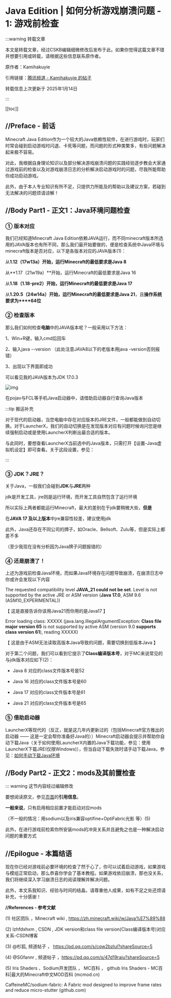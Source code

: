 # Java Edition | 如何分析游戏崩溃问题 - 1: 游戏前检查

:::warning 转载文章

本文是转载文章，经过CSKB编辑细微修改后发布于此。如果你觉得这篇文章不错并想要引用或转载，请根据这些信息联系原作者。

原作者：Kamihakuyie

引用链接：[腾讯频道 - Kamihakuyie 的帖子](https://qun.qq.com/qqweb/qunpro/share?_wv=3&_wwv=128&appChannel=share&inviteCode=2muCpb408BT&contentID=dwOtCX&businessType=2&jumpsource=shorturl)



转载信息上次更新于 2025年1月14日

:::

[[toc]]

## **//Preface  -  前话**

 

Minecraft Java Edition作为一个较大的Java依赖性软件，在进行游戏时，玩家们时常会碰到启动游戏时闪退、卡死等问题，而问题的形式种类繁多，有些问题解决起来极不容易。

 

对此，我根据自身理论知识以及部分解决游戏崩溃问题的实践经验逐步教会大家通过游戏前的检查以及对游戏崩溃日志的分析解决启动游戏时的问题，尽我所能帮助你成功启动游戏。

 

此外，由于本人专业知识有所不足，只提供力所能及的帮助以及建议方案，若碰到无法解决的问题烦请谅解！

 

 

 

## **//Body  Part1  -  正文1：Java环境问题检查**

 

### **① 版本对应**

我们已经知道Minecraft Java Edition依赖JAVA运行，而不同minecraft版本所选用的JAVA版本也有所不同，那么我们最开始要做的，便是检查系统中Java环境与minecraft版本是否对应，以下是各版本对应的JAVA版本(1)：

 

从**1.12（17w13a）**开始，运行Minecraft的最低要求是**Java 8**

 

从**1.17（21w19a）**开始，运行Minecraft的最低要求是Java 16

 

从**1.18（1.18-pre2）**开始，运行Minecraft的最低要求是**Java 17**

 

从**1.20.5（24w14a）**开始，运行Minecraft的最低要求是**Java 21**，且**操作系统要求为****64位**

 

### **② 检查版本**

那么我们如何检查**电脑**中的JAVA版本呢？一般采用以下方法：

1、Win+R键，输入cmd后回车

2、输入java --version （此处注意JAVA8以下的老版本用java -version否则报错）

3、出现以下界面即成功

可以看见我的JAVA版本为JDK 17.0.3

![img](https://world.qpic.cn/psc?/world/O0cFsaTfOlqjIAnYAvw8WtxpLipTRFEoTiO04zUv3T99rVqJopFopTxemiEw9PUobqi1DDHMMq54gUwO6uyfw*ftt50W3yuJ6nKUWEdR1t0!/b=&bo=uALDALgCwwADHzo!&ek=1&tl=1)

 

在pojav与FCL等手机Java启动器中，请借助启动器自行查询Java版本



:::tip 搬运补充

对于现代的启动器，当您电脑中存在对应版本的JRE文件，一般都能做到自动切换。对于LauncherX，我们的自动切换是在发现版本对应有问题时候询问您是继续强制启动或是使用LauncherX判断出最合适的版本。

与此同时，要想查看LauncherX当前选中的Java版本，只需打开【设置-Java虚拟机设定】即可查看。关于这段设置，参见：

:::

 

### **③ JDK？JRE？**

关于Java，一般我们会碰到**JDK**与**JRE**两种

jdk是开发工具，jre则是运行环境，而开发工具自然包含了运行环境

所以实际上两者都能运行Minecraft，最大的差别在于jdk要稍微大些，**但是**

在**JAVA 17 及以上版本**中jre兼容性较差，建议使用jdk

 

此外，Java还存在不同公司的牌子，如Oracle、Bellsoft、Zulu等，但是实际上都差不多

（至少我现在没有分析因为Java牌子问题报错的）

 

### **④ 还是崩溃了！**

上述为游戏前检查Java环境，而如果Java环境存在问题导致崩溃，在崩溃日志中你或许会发现以下内容

 

The requested compatibility level **JAVA_21 could not be set**. Level is not supported by the active JRE or ASM version (**Java 17.0**, ASM 9.6 (ASM10_EXPERIMENTAL))

【 这是直接告诉你该用Java21而你用的是Java17 】

 

Error loading class: XXXXX (java.lang.IllegalArgumentException: **Class file major version 65** is not supported by active ASM (version 9.0 **supports class version 61**), reading XXXXX)

【 这是由于ASM无法读取高版本Java导致的问题，需要切换到低版本Java 】

 

 

对于第二个问题，我们可以看到它提示了**Class编译版本号**，对于MC来说常见的与jdk版本对应如下(2)：

 

- Java 8 对应的class文件版本号是52

- Java 16 对应的class文件版本号是60

- Java 17 对应的class文件版本号是61

- Java 21 对应的class文件版本号是65

 

### **⑤ 借助启动器**

LauncherX等现代的（反正，就是这几年内更新过的（包括Minecraft官方推出的启动器 —— 这是一定会帮你准备好Java的））Minecraft启动器会提示并帮助你自动下载Java（关于如何使用LauncherX内置的Java下载功能，参见：使用LauncherX下载JRE(仅限Windows)），但当自动下载失效时请手动下载Java，参见：[如何手动下载Java环境](/zhCN/lxguide/others/download-jre)

 

## **//Body Part2  -  正文2：mods及其前置检查**

 ::: warning 这节内容经过编辑修改

要想阅读原文，参见[页首](#)的**引用信息**。



 

**一般来说**，只有启用相应前置才能启动对应mods

（不一般的情况：用sodium以及iris兼容optifine+OptiFabric光影 等）(5)

 

此外，在进行游戏前检索你所安装mods的冲突关系并且避免之也是一种解决启动问题的重要方式

 

 

 

## **//Epilogue  -  本篇结语**

现在你已经对游戏前必要环境的检查了然于心了，你可以试着启动游戏，如果游戏与模组正常启动，那么恭喜你学会了基本教程。如果游戏依旧崩溃，那也没关系，我们将继续深入学习崩溃日志的阅读理解并解决问题。

此外，本文系我知识、经验与时间的结晶，请尊重他人成果，如有不足之处还烦请补充，十分感谢！

 

 

**//References  -  参考文献**

 

(1)  社区团队  ，Minecraft wiki  ,  https://zh.minecraft.wiki/w/Java%E7%89%88

(2)  lzhfdxhxm  ,  CSDN  ,  JDK version和class file version(Class编译版本号)对应关系-CSDN博客

(3)  @杉狐,  频道帖子   ， https://pd.qq.com/s/cqw2bzlul?shareSource=5

(4)   @SGfannr  ,  频道帖子  ，https://pd.qq.com/s/47d19raiu?shareSource=5

(5) Iris Shaders 、Sodium开发团队  ，  MC百科  ， github  Iris Shaders - MC百科|最大的Minecraft中文MOD百科 (mcmod.cn)

CaffeineMC/sodium-fabric: A Fabric mod designed to improve frame rates and reduce micro-stutter (github.com)

